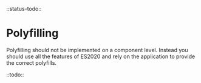 <!--
title: Polyfilling
location: ./polyfilling
type: page
-->

::status-todo::

# Polyfilling

Polyfilling should not be implemented on a component level. Instead you should use all the features of ES2020 and rely on the application to provide the correct polyfills.

::todo::
